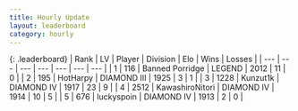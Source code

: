 ```yaml
---
title: Hourly Update
layout: leaderboard
category: hourly
---
```


{: .leaderboard}
| Rank | LV | Player | Division | Elo | Wins | Losses |
| --- | --- | --- | --- | --- | --- | --- |
| <span data-change="0">1</span> | 116 | <span title="ID: 659170">Banned Porridge</span> | LEGEND | <span data-change="50">2012</span> | <span data-change="4">11</span> | <span data-change="0">0</span> |
| <span data-change="2">2</span> | 195 | <span title="ID: 623829">HotHarpy</span> | DIAMOND III | <span data-change="0">1925</span> | <span data-change="0">3</span> | <span data-change="0">1</span> |
| <span data-change="6">3</span> | 1228 | <span title="ID: 392407">Kunzut1k</span> | DIAMOND IV | <span data-change="55">1917</span> | <span data-change="6">23</span> | <span data-change="1">9</span> |
| <span data-change="-1">4</span> | 2512 | <span title="ID: 164871">KawashiroNitori</span> | DIAMOND IV | <span data-change="-11">1914</span> | <span data-change="5">10</span> | <span data-change="4">5</span> |
| <span data-change="-">5</span> | 676 | <span title="ID: 512212">luckyspoin</span> | DIAMOND IV | <span data-change="-">1913</span> | <span data-change="-">2</span> | <span data-change="-">0</span> |